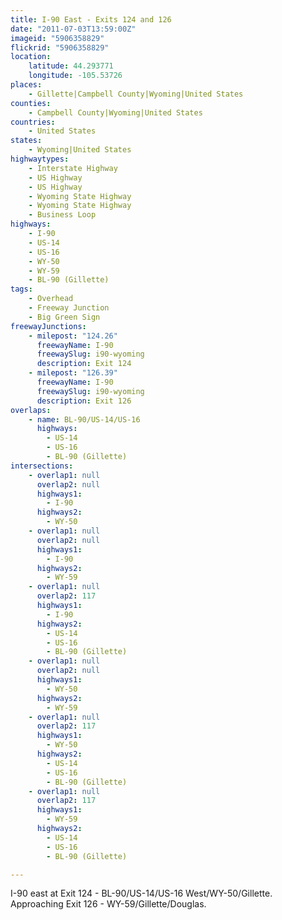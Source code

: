 ```yaml
---
title: I-90 East - Exits 124 and 126
date: "2011-07-03T13:59:00Z"
imageid: "5906358829"
flickrid: "5906358829"
location:
    latitude: 44.293771
    longitude: -105.53726
places:
    - Gillette|Campbell County|Wyoming|United States
counties:
    - Campbell County|Wyoming|United States
countries:
    - United States
states:
    - Wyoming|United States
highwaytypes:
    - Interstate Highway
    - US Highway
    - US Highway
    - Wyoming State Highway
    - Wyoming State Highway
    - Business Loop
highways:
    - I-90
    - US-14
    - US-16
    - WY-50
    - WY-59
    - BL-90 (Gillette)
tags:
    - Overhead
    - Freeway Junction
    - Big Green Sign
freewayJunctions:
    - milepost: "124.26"
      freewayName: I-90
      freewaySlug: i90-wyoming
      description: Exit 124
    - milepost: "126.39"
      freewayName: I-90
      freewaySlug: i90-wyoming
      description: Exit 126
overlaps:
    - name: BL-90/US-14/US-16
      highways:
        - US-14
        - US-16
        - BL-90 (Gillette)
intersections:
    - overlap1: null
      overlap2: null
      highways1:
        - I-90
      highways2:
        - WY-50
    - overlap1: null
      overlap2: null
      highways1:
        - I-90
      highways2:
        - WY-59
    - overlap1: null
      overlap2: 117
      highways1:
        - I-90
      highways2:
        - US-14
        - US-16
        - BL-90 (Gillette)
    - overlap1: null
      overlap2: null
      highways1:
        - WY-50
      highways2:
        - WY-59
    - overlap1: null
      overlap2: 117
      highways1:
        - WY-50
      highways2:
        - US-14
        - US-16
        - BL-90 (Gillette)
    - overlap1: null
      overlap2: 117
      highways1:
        - WY-59
      highways2:
        - US-14
        - US-16
        - BL-90 (Gillette)

---
```

I-90 east at Exit 124 - BL-90/US-14/US-16 West/WY-50/Gillette.  Approaching Exit 126 - WY-59/Gillette/Douglas.